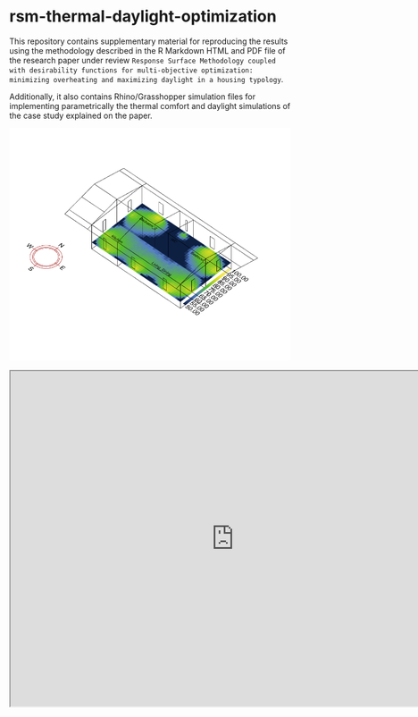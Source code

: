 # rsm-thermal-daylight-optimization

This repository contains supplementary material for reproducing the results using the methodology described in the R Markdown HTML and PDF file of the research paper under review `Response Surface Methodology coupled with desirability functions for multi-objective optimization: minimizing overheating and maximizing daylight in a housing typology`. 

Additionally, it also contains Rhino/Grasshopper simulation files for implementing parametrically the thermal comfort and daylight simulations of the case study explained on the paper.

![](https://github.com/juan-gamero-salinas/rsm-thermal-daylight-optimization/blob/main/UDI_64runs.gif?raw=true)


<iframe src="https://github.com/juan-gamero-salinas/rsm-thermal-daylight-optimization/blob/main/3D_plot.html" width="800" height="600"></iframe>
